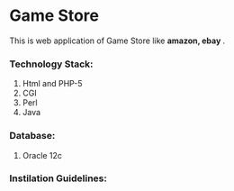 # Game Store

This is web application of Game Store like <strong> amazon, ebay </strong>. 

<h3> Technology Stack: </h3>
<ol>
<li>Html and PHP-5</li>
<li>CGI</li>
<li>Perl</li>
<li>Java</li>
</ol>

<h3>Database:</h3>
<ol>
<li>Oracle 12c</li>
</ol>

<h3> Instilation Guidelines: </h3>
